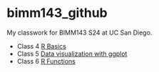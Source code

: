 # bimm143_github
My classwork for BIMM143 S24 at UC San Diego.

- Class 4 [R Basics](https://github.com/joeoe1114/bimm143_github/blob/main/class04/bimm-143-class-4.pdf)
- Class 5 [Data visualization with ggplot](https://github.com/joeoe1114/bimm143_github/blob/main/class05/class05.pdf)
- Class 6 [R Functions](https://github.com/joeoe1114/bimm143_github/blob/main/class06/class06.pdf)

